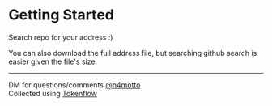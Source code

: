 # Getting Started
Search repo for your address :)<br>

You can also download the full address file, but searching github search is easier given the file's size.

---
DM for questions/comments [@n4motto](https://twitter.com/n4motto)<br/>
Collected using [Tokenflow](https://twitter.com/InsightsFlow)
